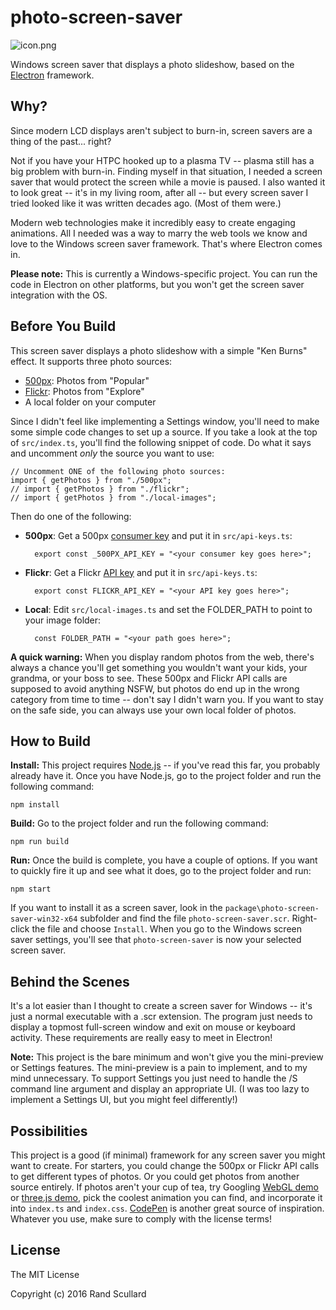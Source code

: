 # photo-screen-saver

![icon.png](img/icon.png)

Windows screen saver that displays a photo slideshow, based on the <a href="http://electron.atom.io/">Electron</a> framework.

## Why?

Since modern LCD displays aren't subject to burn-in, screen savers are a thing of the past... right?

Not if you have your HTPC hooked up to a plasma TV -- plasma still has a big problem with burn-in.
Finding myself in that situation, I needed a screen saver that would protect the screen while a movie is paused.
I also wanted it to look great -- it's in my living room, after all -- but every screen saver I tried looked
like it was written decades ago. (Most of them were.)

Modern web technologies make it incredibly easy to create engaging animations. All I needed was a way
to marry the web tools we know and love to the Windows screen saver framework. That's where Electron comes in.

**Please note:** This is currently a Windows-specific project. You can run the code in Electron
on other platforms, but you won't get the screen saver integration with the OS.

## Before You Build

This screen saver displays a photo slideshow with a simple "Ken Burns" effect. It supports three photo sources:

* <a href="https://500px.com/">500px</a>: Photos from "Popular"
* <a href="https://www.flickr.com/">Flickr</a>: Photos from "Explore"
* A local folder on your computer

Since I didn't feel like implementing a Settings window, you'll need to make some simple code changes to set up
a source. If you take a look at the top of `src/index.ts`, you'll find the following snippet of code. Do what it 
says and uncomment *only* the source you want to use:

    // Uncomment ONE of the following photo sources:
    import { getPhotos } from "./500px";
    // import { getPhotos } from "./flickr";
    // import { getPhotos } from "./local-images";

Then do one of the following:

* **500px**: Get a 500px <a href="http://500px.com/settings/applications">consumer key</a> and put it in `src/api-keys.ts`:

        export const _500PX_API_KEY = "<your consumer key goes here>";

* **Flickr**: Get a Flickr <a href="https://www.flickr.com/services/api/keys/apply/">API key</a> and put it in `src/api-keys.ts`:

        export const FLICKR_API_KEY = "<your API key goes here>";

* **Local**: Edit `src/local-images.ts` and set the FOLDER_PATH to point to your image folder:

        const FOLDER_PATH = "<your path goes here>";

**A quick warning:** When you display random photos from the web, there's always a chance you'll get something you
wouldn't want your kids, your grandma, or your boss to see. These 500px and Flickr API calls are supposed to
avoid anything NSFW, but photos do end up in the wrong category from time to time -- don't say I didn't warn you.
If you want to stay on the safe side, you can always use your own local folder of photos.

## How to Build

**Install:** This project requires <a href="https://nodejs.org">Node.js</a> -- if you've read this far, you 
probably already have it. Once you have Node.js, go to the project folder and run the following command:

    npm install

**Build:** Go to the project folder and run the following command:

    npm run build

**Run:** Once the build is complete, you have a couple of options. If you want to quickly fire it up and see what it does, go to the project folder and run:

    npm start

If you want to install it as a screen saver, look in the `package\photo-screen-saver-win32-x64` subfolder 
and find the file `photo-screen-saver.scr`. Right-click the file and choose `Install`. When you go to the Windows screen 
saver settings, you'll see that `photo-screen-saver` is now your selected screen saver.

## Behind the Scenes

It's a lot easier than I thought to create a screen saver for Windows -- it's just a normal executable
with a .scr extension. The program just needs to display a topmost full-screen window and
exit on mouse or keyboard activity. These requirements are really easy to meet in Electron!

**Note:** This project is the bare minimum and won't give you the mini-preview or Settings features.
The mini-preview is a pain to implement, and to my mind unnecessary. To support Settings you just
need to handle the /S command line argument and display an appropriate UI. (I was too lazy to implement
a Settings UI, but you might feel differently!)

## Possibilities

This project is a good (if minimal) framework for any screen saver you might want to create. For starters, you could
change the 500px or Flickr API calls to get different types of photos. Or you could get photos from 
another source entirely. If photos aren't your cup of tea, try Googling <a href="https://www.google.com/search?q=webgl+demo">WebGL demo</a>
or <a href="https://www.google.com/search?q=three.js+demo">three.js demo</a>, pick the coolest animation you can
find, and incorporate it into `index.ts` and `index.css`. <a href="https://codepen.io/">CodePen</a> is another 
great source of inspiration. Whatever you use, make sure to comply with the license terms!

## License

The MIT License

Copyright (c) 2016 Rand Scullard
